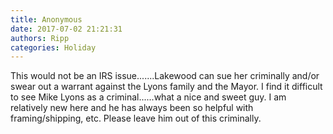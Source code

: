 ```yaml
---
title: Anonymous
date: 2017-07-02 21:21:31
authors: Ripp
categories: Holiday
---
```


 This would not be an IRS issue.......Lakewood can sue her criminally and/or swear out a warrant against the Lyons family and the Mayor. I find it difficult to see Mike Lyons as a criminal......what a nice and sweet guy.  I am relatively new here and he has always been so helpful with framing/shipping, etc.  Please leave him out of this criminally.